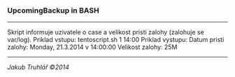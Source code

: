 ### UpcomingBackup in BASH

-------------------

Skript informuje uzivatele o case a velikost pristi zalohy (zalohuje se var/log).
Priklad vstupu: tentoscript.sh 1 14:00
Priklad vystupu: Datum pristi zalohy: Monday, 21.3.2014 v 14:00:00 Velikost zalohy: 25M 

-------------------

_Jakub Truhlář ©2014_
